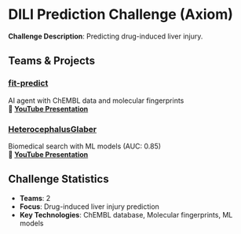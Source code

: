 # DILI Prediction Challenge (Axiom)

**Challenge Description**: Predicting drug-induced liver injury.

## Teams & Projects

### [fit-predict](https://github.com/alina-akh/DILI_AI)
AI agent with ChEMBL data and molecular fingerprints  
**🎥 [YouTube Presentation](https://www.youtube.com/watch?v=f5P2baWs2W0)**

### [HeterocephalusGlaber](https://github.com/timofeiryko/hack-aging-public)
Biomedical search with ML models (AUC: 0.85)  
**🎥 [YouTube Presentation](https://www.youtube.com/watch?v=fRRUWM_HlRY)**

## Challenge Statistics
- **Teams**: 2
- **Focus**: Drug-induced liver injury prediction
- **Key Technologies**: ChEMBL database, Molecular fingerprints, ML models
